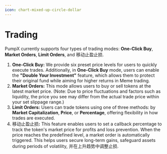 ```yaml
---
icon: chart-mixed-up-circle-dollar
---
```


# Trading

PumpX currently supports four types of trading modes: **One-Click Buy**, **Market Orders**, **Limit Orders**, and 移动止盈止损.

1. **One-Click Buy:** We provide six preset price levels for users to quickly execute trades. Additionally, in **One-Click Buy** mode, users can enable the **"Double Your Investment"** feature, which allows them to protect their original fund while aiming for higher returns in Meme trading.
2. **Market Orders:** This mode allows users to buy or sell tokens at the latest market price. (Note: Due to price fluctuations and factors such as liquidity, the price you see may differ from the actual trade price within your set slippage range.)
3. **Limit Orders:** Users can trade tokens using one of three methods: by **Market Capitalization**, **Price**, or **Percentage**, offering flexibility in how trades are executed.
4. 移动止盈止&#x635F;**:** This feature enables users to set a callback percentage to track the token's market price for profits and loss prevention. When the price reaches the predefined level, a market order is automatically triggered. This helps users secure long-term gains, safeguard assets during periods of volatility, 并在上升趋势中调整止损.
